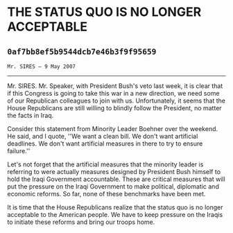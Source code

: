 # THE STATUS QUO IS NO LONGER ACCEPTABLE
## `0af7bb8ef5b9544dcb7e46b3f9f95659`
`Mr. SIRES — 9 May 2007`

---


Mr. SIRES. Mr. Speaker, with President Bush's veto last week, it is 
clear that if this Congress is going to take this war in a new 
direction, we need some of our Republican colleagues to join with us. 
Unfortunately, it seems that the House Republicans are still willing to 
blindly follow the President, no matter the facts in Iraq.

Consider this statement from Minority Leader Boehner over the 
weekend. He said, and I quote, ''We want a clean bill. We don't want 
artificial deadlines. We don't want artificial measures in there to try 
to ensure failure.''

Let's not forget that the artificial measures that the minority 
leader is referring to were actually measures designed by President 
Bush himself to hold the Iraqi Government accountable. These are 
critical measures that will put the pressure on the Iraqi Government to 
make political, diplomatic and economic reforms. So far, none of these 
benchmarks have been met.

It is time that the House Republicans realize that the status quo is 
no longer acceptable to the American people. We have to keep pressure 
on the Iraqis to initiate these reforms and bring our troops home.
